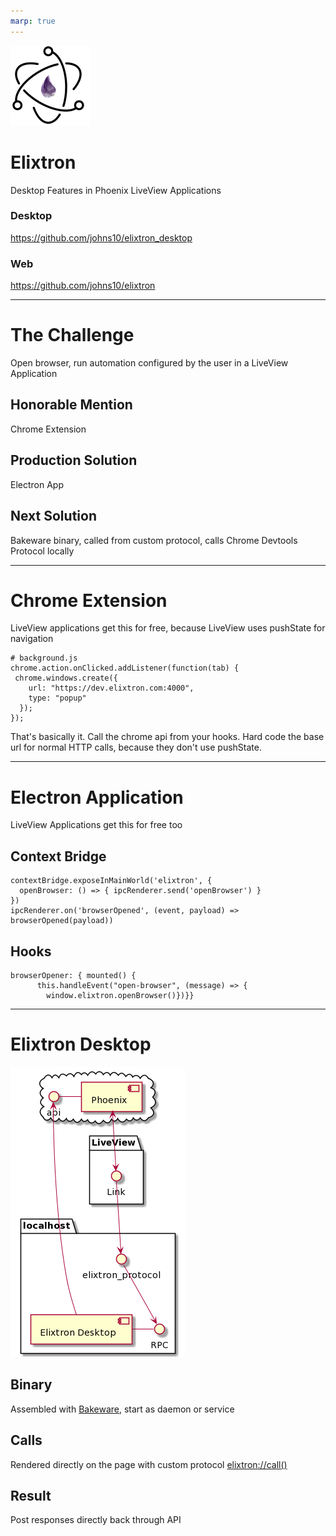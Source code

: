 ```yaml
---
marp: true
---
```

![bg left:40% 80%](elixtron.svg)

# **Elixtron**

Desktop Features in Phoenix LiveView Applications

### Desktop
https://github.com/johns10/elixtron_desktop
### Web
https://github.com/johns10/elixtron

----
# The Challenge
Open browser, run automation configured by the user in a LiveView Application
## Honorable Mention
Chrome Extension
## Production Solution
Electron App
## Next Solution
Bakeware binary, called from custom protocol, calls Chrome Devtools Protocol locally 

----
# Chrome Extension
LiveView applications get this for free, because LiveView uses pushState for navigation
```
# background.js
chrome.action.onClicked.addListener(function(tab) {
 chrome.windows.create({
	url: "https://dev.elixtron.com:4000",
	type: "popup" 
  }); 
});
```
That's basically it. Call the chrome api from your hooks. Hard code the base url for normal HTTP calls, because they don't use pushState.

----
# Electron Application
LiveView Applications get this for free too
## Context Bridge
```
contextBridge.exposeInMainWorld('elixtron', {
  openBrowser: () => { ipcRenderer.send('openBrowser') }
})
ipcRenderer.on('browserOpened', (event, payload) => browserOpened(payload))
```
## Hooks
```
browserOpener: { mounted() {
      this.handleEvent("open-browser", (message) => {
        window.elixtron.openBrowser()})}}
```

----
# Elixtron Desktop 

![bg left:40% 80%](architecture.png)
## Binary
Assembled with [Bakeware](https://github.com/bake-bake-bake/bakeware), start as daemon or service
## Calls
Rendered directly on the page with custom protocol [elixtron://call()](elixtron://ElixtronDesktop.do_stuff())
## Result
Post responses directly back through API
